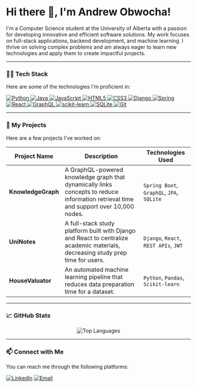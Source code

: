 # Hi there 👋, I'm Andrew Obwocha!

I'm a Computer Science student at the University of Alberta with a passion for developing innovative and efficient software solutions. My work focuses on full-stack applications, backend development, and machine learning. I thrive on solving complex problems and am always eager to learn new technologies and apply them to create impactful projects.

---

### 👨‍💻 Tech Stack

Here are some of the technologies I'm proficient in:

<p align="left">
    <a href="https://www.python.org" target="_blank"> <img src="https://img.shields.io/badge/Python-3776AB?style=for-the-badge&logo=python&logoColor=white" alt="Python"/> </a>
    <a href="https://www.java.com" target="_blank"> <img src="https://img.shields.io/badge/Java-ED8B00?style=for-the-badge&logo=java&logoColor=white" alt="Java"/> </a>
    <a href="https://developer.mozilla.org/en-US/docs/Web/JavaScript" target="_blank"> <img src="https://img.shields.io/badge/JavaScript-F7DF1E?style=for-the-badge&logo=javascript&logoColor=black" alt="JavaScript"/> </a>
    <a href="https://www.w3.org/html/" target="_blank"> <img src="https://img.shields.io/badge/HTML5-E34F26?style=for-the-badge&logo=html5&logoColor=white" alt="HTML5"/> </a>
    <a href="https://www.w3schools.com/css/" target="_blank"> <img src="https://img.shields.io/badge/CSS3-1572B6?style=for-the-badge&logo=css3&logoColor=white" alt="CSS3"/> </a>
    <a href="https://www.djangoproject.com/" target="_blank"> <img src="https://img.shields.io/badge/Django-092E20?style=for-the-badge&logo=django&logoColor=white" alt="Django"/> </a>
    <a href="https://spring.io/" target="_blank"> <img src="https://img.shields.io/badge/Spring-6DB33F?style=for-the-badge&logo=spring&logoColor=white" alt="Spring"/> </a>
    <a href="https://reactjs.org/" target="_blank"> <img src="https://img.shields.io/badge/React-20232A?style=for-the-badge&logo=react&logoColor=61DAFB" alt="React"/> </a>
     <a href="https://graphql.org/" target="_blank"> <img src="https://img.shields.io/badge/GraphQL-E10098?style=for-the-badge&logo=graphql&logoColor=white" alt="GraphQL"/> </a>
    <a href="https://scikit-learn.org/" target="_blank"> <img src="https://img.shields.io/badge/scikit--learn-%23F7931E.svg?style=for-the-badge&logo=scikit-learn&logoColor=white" alt="scikit-learn"/> </a>
    <a href="https://www.sqlite.org/" target="_blank"> <img src="https://img.shields.io/badge/SQLite-003B57?style=for-the-badge&logo=sqlite&logoColor=white" alt="SQLite"/> </a>
    <a href="https://git-scm.com/" target="_blank"> <img src="https://img.shields.io/badge/Git-F05032?style=for-the-badge&logo=git&logoColor=white" alt="Git"/> </a>
</p>

---

### 🚀 My Projects

Here are a few projects I've worked on:

| Project Name | Description | Technologies Used |
|---|---|---|
| **KnowledgeGraph** | A GraphQL-powered knowledge graph that dynamically links concepts to reduce information retrieval time and support over 10,000 nodes. | `Spring Boot`, `GraphQL`, `JPA`, `SQLite` |
| **UniNotes** | A full-stack study platform built with Django and React to centralize academic materials, decreasing study prep time for users. | `Django`, `React`, `REST APIs`, `JWT` |
| **HouseValuator** | An automated machine learning pipeline that reduces data preparation time for a dataset. | `Python`, `Pandas`, `Scikit-learn` |

---

### 📈 GitHub Stats

<p align="center">
  <img align="center" src="https://github-readme-stats.vercel.app/api/top-langs?username=AndrewObwocha&layout=compact&locale=en&theme=dark" alt="Top Languages" />
</p>

---

### 📫 Connect with Me

You can reach me through the following platforms:

<p align="left">
<a href="https://linkedin.com/in/andrewobwocha" target="_blank"><img src="https://img.shields.io/badge/-LinkedIn-%230077B5?style=for-the-badge&logo=linkedin&logoColor=white" alt="LinkedIn"/></a>
<a href="mailto:aobwocha@ualberta.ca"><img src="https://img.shields.io/badge/Email-D14836?style=for-the-badge&logo=gmail&logoColor=white" alt="Email"/></a>
</p>
